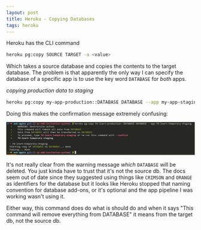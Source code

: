 ```yaml
---
layout: post
title: Heroku - Copying Databases
tags: heroku
---
```


Heroku has the CLI command

```bash
heroku pg:copy SOURCE TARGET -a <value>
```

Which takes a source database and copies the contents to the target database. The problem is that apparently the only way I can specify the database of a specific app is to use the key word `DATABASE` for _both_ apps.

_copying production data to staging_

```bash
heroku pg:copy my-app-production::DATABASE DATABASE --app my-app-staging       
```

Doing this makes the confirmation message extremely confusing:


![css-float-docs-demo.gif](/public/images/heroku-cli-pg-copy.png)

It's not really clear from the warning message _which_ `DATABASE` will be deleted. You just kinda have to trust that it's not the source db. The docs seem out of date since they suggested using things like `CRIMSON` and `ORANGE` as identifiers for the database but it looks like Heroku stopped that naming convention for database add-ons, or it's optional and the app pipeline I was working wasn't using it.

Either way, this command does do what is should do and when it says "This command will remove everything from DATABASE" it means from the target db, not the source db.
